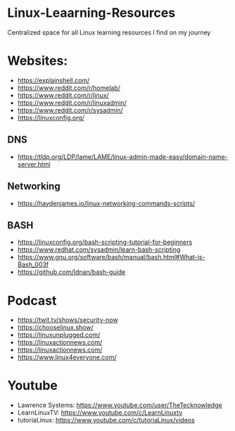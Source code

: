 # Linux-Leaarning-Resources
Centralized space for all Linux learning resources I find on my journey 

# Websites:
- https://explainshell.com/
- https://www.reddit.com/r/homelab/
- https://www.reddit.com/r/linux/
- https://www.reddit.com/r/linuxadmin/
- https://www.reddit.com/r/sysadmin/
- https://linuxconfig.org/

## DNS
- https://tldp.org/LDP/lame/LAME/linux-admin-made-easy/domain-name-server.html

## Networking
- https://haydenjames.io/linux-networking-commands-scripts/

## BASH
- https://linuxconfig.org/bash-scripting-tutorial-for-beginners
- https://www.redhat.com/sysadmin/learn-bash-scripting
- https://www.gnu.org/software/bash/manual/bash.html#What-is-Bash_003f
- https://github.com/Idnan/bash-guide

# Podcast
- https://twit.tv/shows/security-now
- https://chooselinux.show/
- https://linuxunplugged.com/
- https://linuxactionnews.com/
- https://linuxactionnews.com/
- https://www.linux4everyone.com/

# Youtube 
- Lawrence Systems: https://www.youtube.com/user/TheTecknowledge 
- LearnLinuxTV: https://www.youtube.com/c/LearnLinuxtv
- tutoriaLinux: https://www.youtube.com/c/tutoriaLinux/videos
